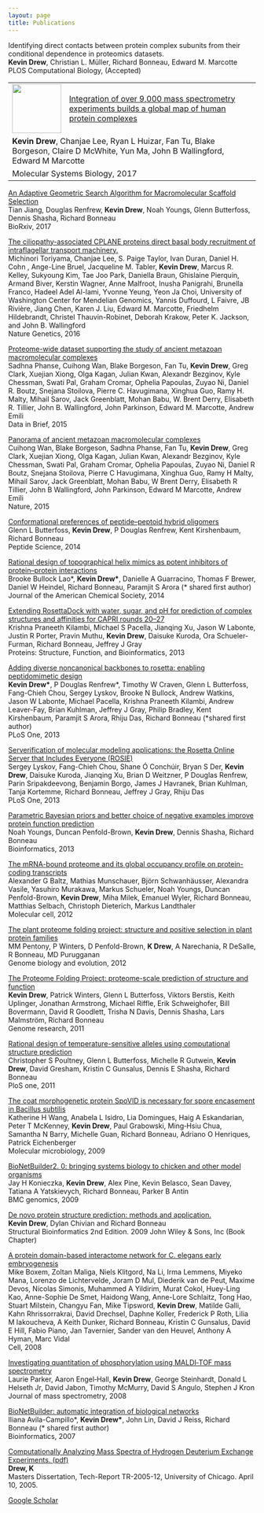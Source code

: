 ```yaml
---
layout: page
title: Publications
---
```


<p>
<!--
<a href="" target='_blank'>
-->
Identifying direct contacts between protein complex subunits from their conditional dependence in proteomics datasets.
<!--
</a>
-->
<br>
<strong>Kevin Drew</strong>, Christian L. Müller, Richard Bonneau, Edward M. Marcotte
<br>
PLOS Computational Biology, (Accepted)
</p>

<p>
<table>
<tr>
<td width="15%">
<a href="http://msb.embopress.org/content/13/6/932" target='_blank'>
<img src="{{ site.url }}/images/MSB2017_cover_thumbnail.jpg" width="100" />
</a>
</td>
<td width="85%" valign="middle">
<a href="http://msb.embopress.org/content/13/6/932" target='_blank'>
Integration of over 9,000 mass spectrometry experiments builds a global map of human protein complexes
</a>
</td>
</tr>
<tr>
<td colspan="2">
<strong>Kevin Drew</strong>, Chanjae Lee, Ryan L Huizar, Fan Tu, Blake Borgeson, Claire D McWhite, Yun Ma, John B Wallingford, Edward M Marcotte
</td>
</tr>
<tr>
<td colspan="2">
Molecular Systems Biology, 2017 
</td>
</tr>
</table>
</p>

<p>
<a href="http://www.biorxiv.org/content/early/2017/01/11/099762" target='_blank'>
An Adaptive Geometric Search Algorithm for Macromolecular Scaffold Selection
</a>
<br>
Tian Jiang, Douglas Renfrew, <strong>Kevin Drew</strong>, Noah Youngs, Glenn Butterfoss, Dennis Shasha, Richard Bonneau
<br>
BioRxiv, 2017 
</p>



<p>
<a href="http://www.nature.com/ng/journal/v48/n6/abs/ng.3558.html" target='_blank'>
The ciliopathy-associated CPLANE proteins direct basal body recruitment of intraflagellar transport machinery.
</a>
<br>
Michinori Toriyama, Chanjae Lee, S. Paige Taylor, Ivan Duran, Daniel H. Cohn , Ange-Line Bruel, Jacqueline M. Tabler, <strong>Kevin Drew</strong>, Marcus R.  Kelley, Sukyoung Kim, Tae Joo Park, Daniella Braun, Ghislaine Pierquin, Armand Biver, Kerstin Wagner, Anne Malfroot, Inusha Panigrahi, Brunella Franco, Hadeel Adel Al-lami, Yvonne Yeung, Yeon Ja Choi, University of Washington Center for Mendelian Genomics, Yannis Duffourd, L Faivre, JB Rivière, Jiang Chen, Karen J. Liu, Edward M. Marcotte, Friedhelm Hildebrandt, Christel Thauvin-Robinet, Deborah Krakow, Peter K. Jackson, and John B.  Wallingford  
<br>
Nature Genetics, 2016
</p>


<p>
<a href="http://www.sciencedirect.com/science/article/pii/S2352340915003595" target='_blank'>
Proteome-wide dataset supporting the study of ancient metazoan macromolecular complexes
</a>
<br>
Sadhna Phanse, Cuihong Wan, Blake Borgeson, Fan Tu, <strong>Kevin Drew</strong>, Greg Clark, Xuejian Xiong, Olga Kagan, Julian Kwan, Alexandr Bezginov, Kyle Chessman, Swati Pal, Graham Cromar, Ophelia Papoulas, Zuyao Ni, Daniel R. Boutz, Snejana Stoilova, Pierre C. Havugimana, Xinghua Guo, Ramy H. Malty, Mihail Sarov, Jack Greenblatt, Mohan Babu, W. Brent Derry, Elisabeth R. Tillier, John B. Wallingford, John Parkinson, Edward M. Marcotte, Andrew Emili
<br>
Data in Brief, 2015
</p>

<p>
<a href="http://www.nature.com/nature/journal/v525/n7569/full/nature14877.html" target='_blank'>
Panorama of ancient metazoan macromolecular complexes
</a>
<br>
Cuihong Wan, Blake Borgeson, Sadhna Phanse, Fan Tu, <strong>Kevin Drew</strong>, Greg Clark, Xuejian Xiong, Olga Kagan, Julian Kwan, Alexandr Bezginov, Kyle Chessman, Swati Pal, Graham Cromar, Ophelia Papoulas, Zuyao Ni, Daniel R Boutz, Snejana Stoilova, Pierre C Havugimana, Xinghua Guo, Ramy H Malty, Mihail Sarov, Jack Greenblatt, Mohan Babu, W Brent Derry, Elisabeth R Tillier, John B Wallingford, John Parkinson, Edward M Marcotte, Andrew Emili
<br>
Nature, 2015
</p>

<p>
<a href="http://onlinelibrary.wiley.com/doi/10.1002/bip.22516/full" target='_blank'>
Conformational preferences of peptide–peptoid hybrid oligomers
</a>
<br>
Glenn L Butterfoss, <strong>Kevin Drew</strong>, P Douglas Renfrew, Kent Kirshenbaum, Richard Bonneau
<br>
Peptide Science, 2014
</p>

<p>
<a href="http://pubs.acs.org/doi/full/10.1021/ja502310r" target='_blank'>
Rational design of topographical helix mimics as potent inhibitors of protein–protein interactions
</a>
<br>
Brooke Bullock Lao*, <strong>Kevin Drew*</strong>, Danielle A Guarracino, Thomas F Brewer, Daniel W Heindel, Richard Bonneau, Paramjit S Arora (* shared first author)
<br>
Journal of the American Chemical Society, 2014
</p>

<p>
<a href="http://www.ncbi.nlm.nih.gov/pmc/articles/PMC4037910/" target='_blank'>
Extending RosettaDock with water, sugar, and pH for prediction of complex structures and affinities for CAPRI rounds 20–27
</a>
<br>
Krishna Praneeth Kilambi, Michael S Pacella, Jianqing Xu, Jason W Labonte, Justin R Porter, Pravin Muthu, <strong>Kevin Drew</strong>, Daisuke Kuroda, Ora Schueler‐Furman, Richard Bonneau, Jeffrey J Gray
<br>
Proteins: Structure, Function, and Bioinformatics, 2013
</p>

<p>
<a href="http://journals.plos.org/plosone/article?id=10.1371/journal.pone.0067051" target='_blank'>
Adding diverse noncanonical backbones to rosetta: enabling peptidomimetic design
</a>
<br>
<strong>Kevin Drew*</strong>, P Douglas Renfrew*, Timothy W Craven, Glenn L Butterfoss, Fang-Chieh Chou, Sergey Lyskov, Brooke N Bullock, Andrew Watkins, Jason W Labonte, Michael Pacella, Krishna Praneeth Kilambi, Andrew Leaver-Fay, Brian Kuhlman, Jeffrey J Gray, Philip Bradley, Kent Kirshenbaum, Paramjit S Arora, Rhiju Das, Richard Bonneau (*shared first author)
<br>
PLoS One, 2013
</p>

<p>
<a href="http://journals.plos.org/plosone/article?id=10.1371/journal.pone.0063906" target='_blank'>
Serverification of molecular modeling applications: the Rosetta Online Server that Includes Everyone (ROSIE)
</a>
<br>
Sergey Lyskov, Fang-Chieh Chou, Shane Ó Conchúir, Bryan S Der, <strong>Kevin Drew</strong>, Daisuke Kuroda, Jianqing Xu, Brian D Weitzner, P Douglas Renfrew, Parin Sripakdeevong, Benjamin Borgo, James J Havranek, Brian Kuhlman, Tanja Kortemme, Richard Bonneau, Jeffrey J Gray, Rhiju Das
<br>
PLoS One, 2013
</p>

<p>
<a href="https://bioinformatics.oxfordjournals.org/content/early/2013/04/10/bioinformatics.btt110.full" target='_blank'>
Parametric Bayesian priors and better choice of negative examples improve protein function prediction
</a>
<br>
Noah Youngs, Duncan Penfold-Brown, <strong>Kevin Drew</strong>, Dennis Shasha, Richard Bonneau
<br>
Bioinformatics, 2013
</p>

<p>
<a href="http://www.sciencedirect.com/science/article/pii/S1097276512004376" target='_blank'>
The mRNA-bound proteome and its global occupancy profile on protein-coding transcripts
</a>
<br>
Alexander G Baltz, Mathias Munschauer, Björn Schwanhäusser, Alexandra Vasile, Yasuhiro Murakawa, Markus Schueler, Noah Youngs, Duncan Penfold-Brown, <strong>Kevin Drew</strong>, Miha Milek, Emanuel Wyler, Richard Bonneau, Matthias Selbach, Christoph Dieterich, Markus Landthaler
<br>
Molecular cell, 2012
</p>

<p>
<a href="http://gbe.oxfordjournals.org/content/4/3/360.full" target='_blank'>
The plant proteome folding project: structure and positive selection in plant protein families
</a>
<br>
MM Pentony, P Winters, D Penfold-Brown, <strong>K Drew</strong>, A Narechania, R DeSalle, R Bonneau, MD Purugganan
<br>
Genome biology and evolution, 2012
</p>

<p>
<a href="http://genome.cshlp.org/content/21/11/1981.full.html" target='_blank'>
The Proteome Folding Project: proteome-scale prediction of structure and function
</a>
<br>
<strong>Kevin Drew</strong>, Patrick Winters, Glenn L Butterfoss, Viktors Berstis, Keith Uplinger, Jonathan Armstrong, Michael Riffle, Erik Schweighofer, Bill Bovermann, David R Goodlett, Trisha N Davis, Dennis Shasha, Lars Malmström, Richard Bonneau
<br>
Genome research, 2011
</p>

<p>
<a href="http://journals.plos.org/plosone/article?id=10.1371/journal.pone.0023947" target='_blank'>
Rational design of temperature-sensitive alleles using computational structure prediction
</a>
<br>
Christopher S Poultney, Glenn L Butterfoss, Michelle R Gutwein, <strong>Kevin Drew</strong>, David Gresham, Kristin C Gunsalus, Dennis E Shasha, Richard Bonneau
<br>
PloS one, 2011
</p>

<p>
<a href="http://onlinelibrary.wiley.com/doi/10.1111/j.1365-2958.2009.06886.x/full" target='_blank'>
The coat morphogenetic protein SpoVID is necessary for spore encasement in Bacillus subtilis
</a>
<br>
Katherine H Wang, Anabela L Isidro, Lia Domingues, Haig A Eskandarian, Peter T McKenney, <strong>Kevin Drew</strong>, Paul Grabowski, Ming‐Hsiu Chua, Samantha N Barry, Michelle Guan, Richard Bonneau, Adriano O Henriques, Patrick Eichenberger
<br>
Molecular microbiology, 2009
</p>

<p>
<a href="http://bmcgenomics.biomedcentral.com/articles/10.1186/1471-2164-10-S2-S6" target='_blank'>
BioNetBuilder2. 0: bringing systems biology to chicken and other model organisms
</a>
<br>
Jay H Konieczka, <strong>Kevin Drew</strong>, Alex Pine, Kevin Belasco, Sean Davey, Tatiana A Yatskievych, Richard Bonneau, Parker B Antin
<br>
BMC genomics, 2009
</p>

<p>
<a href="https://www.safaribooksonline.com/library/view/structural-bioinformatics-2nd/9781118210567/9781118210567_c32.xhtml" target='_blank'>
De novo protein structure prediction: methods and application.
</a>
<br>
<strong>Kevin Drew</strong>, Dylan Chivian and Richard Bonneau
<br>
Structural Bioinformatics 2nd Edition. 2009 John Wiley & Sons, Inc (Book Chapter) 
</p>


<p>
<a href="http://www.sciencedirect.com/science/article/pii/S0092867408008866" target='_blank'>
A protein domain-based interactome network for C. elegans early embryogenesis
</a>
<br>
Mike Boxem, Zoltan Maliga, Niels Klitgord, Na Li, Irma Lemmens, Miyeko Mana, Lorenzo de Lichtervelde, Joram D Mul, Diederik van de Peut, Maxime Devos, Nicolas Simonis, Muhammed A Yildirim, Murat Cokol, Huey-Ling Kao, Anne-Sophie De Smet, Haidong Wang, Anne-Lore Schlaitz, Tong Hao, Stuart Milstein, Changyu Fan, Mike Tipsword, <strong>Kevin Drew</strong>, Matilde Galli, Kahn Rhrissorrakrai, David Drechsel, Daphne Koller, Frederick P Roth, Lilia M Iakoucheva, A Keith Dunker, Richard Bonneau, Kristin C Gunsalus, David E Hill, Fabio Piano, Jan Tavernier, Sander van den Heuvel, Anthony A Hyman, Marc Vidal
<br>
Cell, 2008
</p>

<p>
<a href="http://www.ncbi.nlm.nih.gov/pmc/articles/PMC2874747/" target='_blank'>
Investigating quantitation of phosphorylation using MALDI‐TOF mass spectrometry
</a>
<br>
Laurie Parker, Aaron Engel‐Hall, <strong>Kevin Drew</strong>, George Steinhardt, Donald L Helseth Jr, David Jabon, Timothy McMurry, David S Angulo, Stephen J Kron
<br>
Journal of mass spectrometry, 2008
</p>

<p>
<a href="http://bioinformatics.oxfordjournals.org/content/23/3/392.long" target='_blank'>
BioNetBuilder: automatic integration of biological networks
</a>
<br>
Iliana Avila-Campillo*, <strong>Kevin Drew*</strong>, John Lin, David J Reiss, Richard Bonneau (* shared first author)
<br>
Bioinformatics, 2007
</p>

<p>
<a href="https://newtraell.cs.uchicago.edu/files/tr_authentic/TR-2005-12.pdf" target='_blank'>
Computationally Analyzing Mass Spectra of Hydrogen Deuterium Exchange Experiments. (pdf)
</a>
<br>
<strong>Drew, K</strong>
<br>
Masters Dissertation, Tech-Report TR-2005-12, University of Chicago. April 10, 2005.
</p>

[Google Scholar](https://scholar.google.com/citations?user=zJ8L0GcAAAAJ&hl=en)


